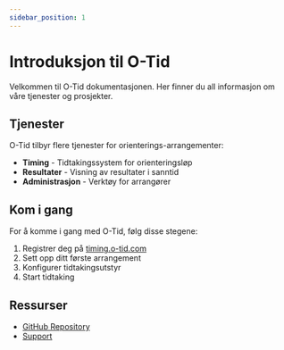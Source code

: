 ```yaml
---
sidebar_position: 1
---
```


# Introduksjon til O-Tid

Velkommen til O-Tid dokumentasjonen. Her finner du all informasjon om våre tjenester og prosjekter.

## Tjenester

O-Tid tilbyr flere tjenester for orienterings-arrangementer:

- **Timing** - Tidtakingssystem for orienteringsløp
- **Resultater** - Visning av resultater i sanntid
- **Administrasjon** - Verktøy for arrangører

## Kom i gang

For å komme i gang med O-Tid, følg disse stegene:

1. Registrer deg på [timing.o-tid.com](https://timing.o-tid.com)
2. Sett opp ditt første arrangement
3. Konfigurer tidtakingsutstyr
4. Start tidtaking

## Ressurser

- [GitHub Repository](https://github.com/your-username/otid-docs)
- [Support](mailto:support@o-tid.com)